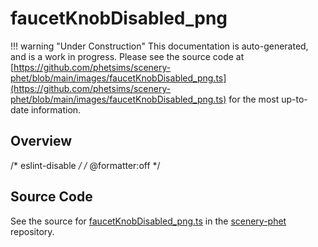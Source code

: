 # faucetKnobDisabled_png

!!! warning "Under Construction"
    This documentation is auto-generated, and is a work in progress. Please see the source code at
    [https://github.com/phetsims/scenery-phet/blob/main/images/faucetKnobDisabled_png.ts](https://github.com/phetsims/scenery-phet/blob/main/images/faucetKnobDisabled_png.ts) for the most up-to-date information.

## Overview

/* eslint-disable */
/* @formatter:off */



## Source Code

See the source for [faucetKnobDisabled_png.ts](https://github.com/phetsims/scenery-phet/blob/main/images/faucetKnobDisabled_png.ts) in the [scenery-phet](https://github.com/phetsims/scenery-phet) repository.
